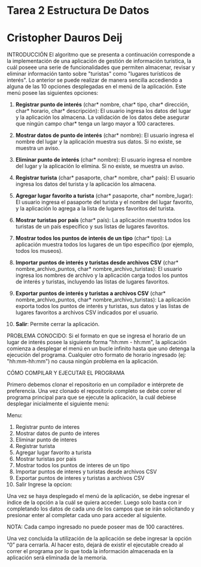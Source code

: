 # Tarea 2 Estructura De Datos

# Cristopher Dauros Deij

INTRODUCCIÓN
El algoritmo que se presenta a continuación corresponde a la implementación de una aplicación de gestión de información turistica, la cuál poseee una serie de funcionalidades que permiten almacenar, revisar y eliminar información tanto sobre "turistas" como "lugares turísticos de interés". Lo anterior se puede realizar de manera sencilla accediendo a alguna de las 10 opciones desplegadas en el menú de la aplicación. Este menú posee las siguientes opciones:

1. **Registrar punto de interés** (char* nombre, char* tipo, char* dirección, char* horario, char* descripción): El usuario ingresa los datos del lugar y la aplicación los almacena. La validación de los datos debe asegurar que ningún campo char* tenga un largo mayor a 100 caracteres.
   
2. **Mostrar datos de punto de interés** (char* nombre): El usuario ingresa el nombre del lugar y la aplicación muestra sus datos. Si no existe, se muestra un aviso.
   
3. **Eliminar punto de interés** (char* nombre): El usuario ingresa el nombre del lugar y la aplicación lo elimina. Si no existe, se muestra un aviso.
   
4. **Registrar turista** (char* pasaporte, char* nombre, char* país): El usuario ingresa los datos del turista y la aplicación los almacena.
   
5. **Agregar lugar favorito a turista** (char* pasaporte, char* nombre_lugar): El usuario ingresa el pasaporte del turista y el nombre del lugar favorito, y la aplicación lo agrega a la lista de lugares favoritos del turista.
   
6. **Mostrar turistas por país** (char* país): La aplicación muestra todos los turistas de un país específico y sus listas de lugares favoritos.
    
7. **Mostrar todos los puntos de interés de un tipo** (char* tipo): La aplicación muestra todos los lugares de un tipo específico (por ejemplo, todos los museos).
    
8. **Importar puntos de interés y turistas desde archivos CSV** (char* nombre_archivo_puntos, char* nombre_archivo_turistas): El usuario ingresa los nombres de archivo y la aplicación carga todos los puntos de interés y turistas, incluyendo las listas de lugares favoritos.
    
9. **Exportar puntos de interés y turistas a archivos CSV** (char* nombre_archivo_puntos, char* nombre_archivo_turistas): La aplicación exporta todos los puntos de interés y turistas, sus datos y las listas de lugares favoritos a archivos CSV indicados por el usuario.

0. **Salir**: Permite cerrar la aplicación.


PROBLEMA CONOCIDO:
Si el formato en que se ingresa el horario de un lugar de interés posee la siguiente forma "hh:mm - hh:mm", la aplicación comienza a desplegar el menú en un bucle infinito hasta que uno detenga la ejecución del programa. Cualquier otro formato de horario ingresado (ej: "hh:mm-hh:mm") no causa ningún problema en la aplicación. 


CÓMO COMPILAR Y EJECUTAR EL PROGRAMA

Primero debemos clonar el repositorio en un compilador e intérprete de preferencia. Una vez clonado el repositorio completo se debe correr el programa principal para que se ejecute la aplicación, la cuál debiese desplegar inicialmente el siguiente menú:

Menu:
1. Registrar punto de interes
2. Mostrar datos de punto de interes
3. Eliminar punto de interes
4. Registrar turista
5. Agregar lugar favorito a turista
6. Mostrar turistas por pais
7. Mostrar todos los puntos de interes de un tipo
8. Importar puntos de interes y turistas desde archivos CSV
9. Exportar puntos de interes y turistas a archivos CSV
0. Salir
Ingrese la opcion:
 
Una vez se haya desplegado el menú de la aplicación, se debe ingresar el índice de la opción a la cuál se quiera acceder. Luego solo basta con ir completando los datos de cada uno de los campos que se irán solicitando y presionar enter al completar cada uno para acceder al siguiente. 

NOTA: Cada campo ingresado no puede poseer mas de 100 caractéres.

Una vez concluida la utilización de la aplicación se debe ingresar la opción “0” para cerrarla. Al hacer esto, dejará de existir el ejecutable creado al correr el programa por lo que toda la información almacenada en la aplicación será eliminada de la memoria.
